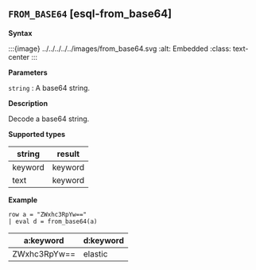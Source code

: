 ## `FROM_BASE64` [esql-from_base64]

**Syntax**

:::{image} ../../../../../images/from_base64.svg
:alt: Embedded
:class: text-center
:::

**Parameters**

`string`
:   A base64 string.

**Description**

Decode a base64 string.

**Supported types**

| string | result |
| --- | --- |
| keyword | keyword |
| text | keyword |

**Example**

```esql
row a = "ZWxhc3RpYw=="
| eval d = from_base64(a)
```

| a:keyword | d:keyword |
| --- | --- |
| ZWxhc3RpYw== | elastic |


